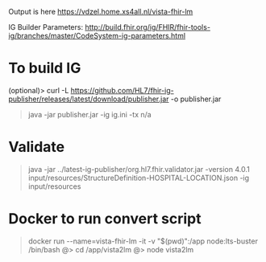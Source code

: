 
Output is here https://vdzel.home.xs4all.nl/vista-fhir-lm

IG Builder Parameters: 
http://build.fhir.org/ig/FHIR/fhir-tools-ig/branches/master/CodeSystem-ig-parameters.html

# To build IG
(optional)> curl -L https://github.com/HL7/fhir-ig-publisher/releases/latest/download/publisher.jar -o publisher.jar
> java -jar publisher.jar -ig ig.ini -tx n/a

# Validate
> java -jar ../latest-ig-publisher/org.hl7.fhir.validator.jar -version 4.0.1 input/resources/StructureDefinition-HOSPITAL-LOCATION.json -ig input/resources

# Docker to run convert script
> docker run --name=vista-fhir-lm -it -v "$(pwd)":/app node:lts-buster /bin/bash
@> cd /app/vista2lm
@> node vista2lm